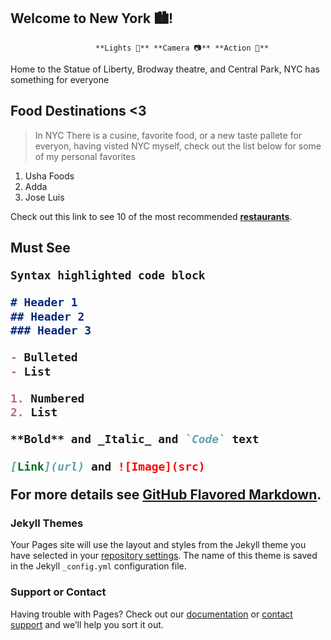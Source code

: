  ## Welcome to New York 🏙️! 
                 
                       **Lights 📸** **Camera 📷** **Action 🎥** 
 
  Home to the Statue of Liberty, Brodway theatre, and Central Park, NYC has something for                                                                              everyone 
    

<h2> Food Destinations <3 </h2>

>In NYC There is a cusine, favorite food, or a new taste pallete for everyon, having visted NYC myself, check out the list below for some of my personal favorites 
<ol>
<li>
Usha Foods 
<li>
Adda </li>
<li>
Jose Luis</li>
</ol> 

Check out this link to see  10 of the most recommended **[restaurants](https://migrationology.com/restaurants-in-nyc/)**.


<h2> Must See 



```markdown
Syntax highlighted code block

# Header 1
## Header 2
### Header 3

- Bulleted
- List

1. Numbered
2. List

**Bold** and _Italic_ and `Code` text

[Link](url) and ![Image](src)
```

For more details see [GitHub Flavored Markdown](https://guides.github.com/features/mastering-markdown/).

### Jekyll Themes

Your Pages site will use the layout and styles from the Jekyll theme you have selected in your [repository settings](https://github.com/amyganatra1/bigapple/settings/pages). The name of this theme is saved in the Jekyll `_config.yml` configuration file.

### Support or Contact

Having trouble with Pages? Check out our [documentation](https://docs.github.com/categories/github-pages-basics/) or [contact support](https://support.github.com/contact) and we’ll help you sort it out.
